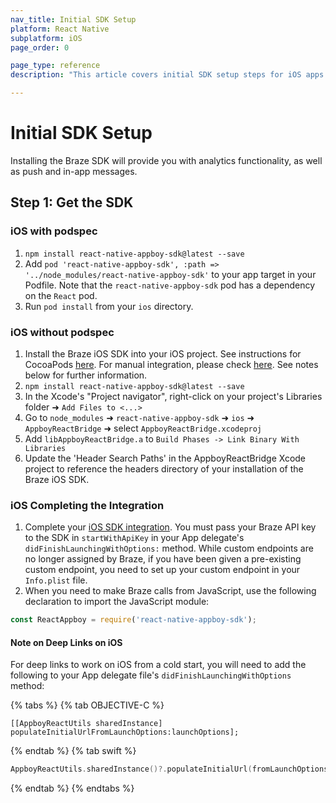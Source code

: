 ```yaml
---
nav_title: Initial SDK Setup
platform: React Native
subplatform: iOS
page_order: 0

page_type: reference
description: "This article covers initial SDK setup steps for iOS apps using React Native."

---
```


# Initial SDK Setup

Installing the Braze SDK will provide you with analytics functionality, as well as push and in-app messages.

## Step 1: Get the SDK

### iOS with podspec
1. `npm install react-native-appboy-sdk@latest --save`
2. Add `pod 'react-native-appboy-sdk', :path => '../node_modules/react-native-appboy-sdk'` to your app target in your Podfile. Note that the `react-native-appboy-sdk` pod has a dependency on the `React` pod.
3. Run `pod install` from your `ios` directory.

### iOS without podspec

1.  Install the Braze iOS SDK into your iOS project.  See instructions for CocoaPods [here][1]. For manual integration, please check [here][2].  See notes below for further information.
2. `npm install react-native-appboy-sdk@latest --save`
3. In the Xcode's "Project navigator", right-click on your project's Libraries folder ➜ `Add Files to <...>`
4. Go to `node_modules` ➜ `react-native-appboy-sdk` ➜ `ios` ➜ `AppboyReactBridge` ➜ select `AppboyReactBridge.xcodeproj`
5. Add `libAppboyReactBridge.a` to `Build Phases -> Link Binary With Libraries`
6. Update the 'Header Search Paths' in the AppboyReactBridge Xcode project to reference the headers directory of your installation of the Braze iOS SDK.

### iOS Completing the Integration
1.  Complete your [iOS SDK integration][3].  You must pass your Braze API key to the SDK in `startWithApiKey` in your App delegate's `didFinishLaunchingWithOptions:` method. While custom endpoints are no longer assigned by Braze, if you have been given a pre-existing custom endpoint, you need to set up your custom endpoint in your `Info.plist` file.
2.  When you need to make Braze calls from JavaScript, use the following declaration to import the JavaScript module:

```javascript
const ReactAppboy = require('react-native-appboy-sdk');
```

#### Note on Deep Links on iOS

For deep links to work on iOS from a cold start, you will need to add the following to your App delegate file's `didFinishLaunchingWithOptions` method:

{% tabs %}
{% tab OBJECTIVE-C %}
```objc
[[AppboyReactUtils sharedInstance] populateInitialUrlFromLaunchOptions:launchOptions];
```
{% endtab %}
{% tab swift %}
```swift
AppboyReactUtils.sharedInstance()?.populateInitialUrl(fromLaunchOptions: launchOptions)
```
{% endtab %}
{% endtabs %}



[1]: {{site.baseurl}}/developer_guide/platform_integration_guides/ios/initial_sdk_setup/cocoapods/#cocoapods-integration
[2]: {{site.baseurl}}/developer_guide/platform_integration_guides/ios/advanced_use_cases/manual_sdk_integration/
[3]: {{site.baseurl}}/developer_guide/platform_integration_guides/ios/initial_sdk_setup/
